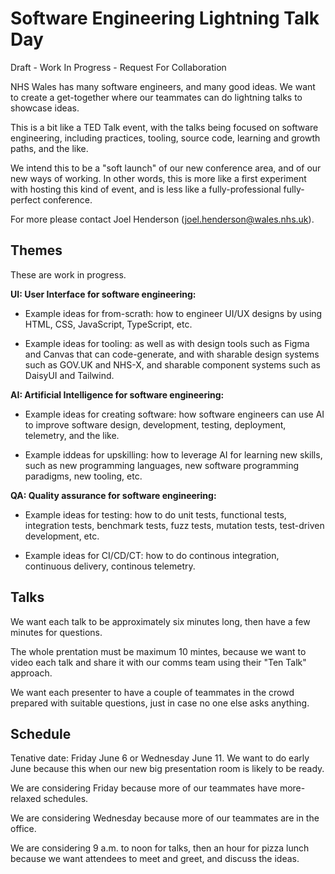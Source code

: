 # Software Engineering Lightning Talk Day

Draft - Work In Progress - Request For Collaboration

NHS Wales has many software engineers, and many good ideas. We want to create a
get-together where our teammates can do lightning talks to showcase ideas. 

This is a bit like a TED Talk event, with the talks being focused on software
engineering, including practices, tooling, source code, learning and growth
paths, and the like.

We intend this to be a "soft launch" of our new conference area, and of our new
ways of working. In other words, this is more like a first experiment with
hosting this kind of event, and is less like a fully-professional fully-perfect
conference.

For more please contact Joel Henderson (joel.henderson@wales.nhs.uk).

## Themes

These are work in progress.

**UI: User Interface for software engineering:**

* Example ideas for from-scrath: how to engineer UI/UX designs by using HTML,
CSS, JavaScript, TypeScript, etc.

* Example ideas for tooling: as well as with design tools such as Figma and
Canvas that can code-generate, and with sharable design systems such as GOV.UK
and NHS-X, and sharable component systems such as DaisyUI and Tailwind.

**AI: Artificial Intelligence for software engineering:**

* Example ideas for creating software: how software engineers can use AI to
improve software design, development, testing, deployment, telemetry, and the
like.

* Example iddeas for upskilling: how to leverage AI for learning new skills, such as new programming languages, new software programming paradigms, new tooling, etc.

**QA: Quality assurance for software engineering:**

* Example ideas for testing: how to do unit tests, functional tests, integration
  tests, benchmark tests, fuzz tests, mutation tests, test-driven development,
  etc.

* Example ideas for CI/CD/CT: how to do continous integration, continuous delivery, continous telemetry.

## Talks

We want each talk to be approximately six minutes long, then have a few minutes for questions.

The whole prentation must be maximum 10 mintes, because we want to video each talk and share it with our comms team using their "Ten Talk" approach.

We want each presenter to have a couple of teammates in the crowd prepared with suitable questions, just in case no one else asks anything.

## Schedule

Tenative date: Friday June 6 or Wednesday June 11. We want to do early June
because this when our new big presentation room is likely to be ready. 

We are considering Friday because more of our teammates have more-relaxed schedules. 

We are considering Wednesday because more of our teammates are in the office.

We are considering 9 a.m. to noon for talks, then an hour for pizza lunch
because we want attendees to meet and greet, and discuss the ideas.

